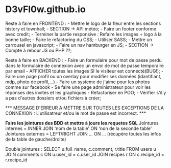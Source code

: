 # D3vFl0w.github.io

Reste à faire en FRONTEND :
    - Mettre le logo de la fleur entre les sections history et townhall;
    - SECTION -> API météo;
    - Faire un footer conforme avec credit;
    - Terminer la partie responsive : Refaire les images + logo à la bonne taille;
    - Faire le refactoring du CSS;
    - Utiliser SASS;
    - Mettre un carrousel en javascript;
    - Faire un nav hamburger en JS;
    - SECTION -> Compte à rebour JS ou PHP ??;

Reste à faire en BACKEND :
    - Faire un formulaire pour mot de passe perdu dans le formulaire de connexion avec un envoi de mot de passe temporaire par email
    - AFFICHER toutes les images SI le visiteur est connécté(BUG!);
    - Faire une page profil ou un overlay pour modifier ses données (idantifiant, mdp, photo de profil,...)
    - Faire un systeme de j'aime pour les photos comme sur facebook
    - Se faire une page administrateur pour voir les réponses des invites et les graphiques
    - Refactoriser en POO;
    - Vérifier s'il y a pas d'autres dossiers et/ou fichiers à créer;


*** MESSAGE D'ERREUR A METTRE SUR TOUTES LES EXCEPTIONS DE LA CONNEXION : L\'utilisatreur et/ou le mot de passe est incorrect. ***

****Faire les jointures des BDD et mettre à jours les requetes SQL****
Jointures internes = INNER JOIN 'nom de la table' ON 'non de la seconde table'
Jointures externes = LEFT/RIGHT JOIN ... ON ... (récupère toutes les infos de la table de gauche/droite)

Double jointures : 
SELECT u.full_name, c.comment, r.title
FROM users u
JOIN comments c
	ON u.user_id = c.user_id
JOIN recipes r
	ON c.recipe_id = r.recipe_id